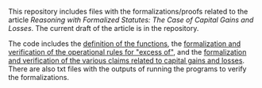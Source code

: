 This repository includes files with the formalizations/proofs related to the article *Reasoning with Formalized Statutes: The Case of Capital Gains and Losses*. The current draft of the article is in the repository.

The code includes the [definition of the functions](https://github.com/slawsk/tax-formalization/blob/main/formalization_rules.py), the [formalization and verification of the operational rules for "excess of"](https://github.com/slawsk/tax-formalization/blob/main/excessofrules.py), and the [formalization and verification of the various claims related to capital gains and losses](https://github.com/slawsk/tax-formalization/blob/main/formalize.py). There are also txt files with the outputs of running the programs to verify the formalizations.
